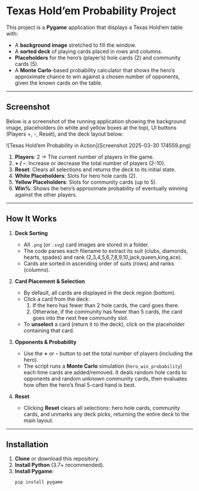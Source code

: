 # Texas Hold’em Probability Project

This project is a **Pygame** application that displays a Texas Hold’em table with:

- A **background image** stretched to fill the window.
- A **sorted deck** of playing cards placed in rows and columns.
- **Placeholders** for the hero’s (player’s) hole cards (2) and community cards (5).
- A **Monte Carlo**-based probability calculator that shows the hero’s approximate chance to win against a chosen number of opponents, given the known cards on the table.

---

## Screenshot

Below is a screenshot of the running application showing the background image, placeholders (in white and yellow boxes at the top), UI buttons (Players +, -, Reset), and the deck layout below:

![Texas Hold’em Probability in Action](Screenshot 2025-03-30 174559.png)

1. **Players**: 2 → The current number of players in the game.  
2. **+ / -**: Increase or decrease the total number of players (2–10).  
3. **Reset**: Clears all selections and returns the deck to its initial state.  
4. **White Placeholders**: Slots for hero hole cards (2).  
5. **Yellow Placeholders**: Slots for community cards (up to 5).  
6. **Win%**: Shows the hero’s approximate probability of eventually winning against the other players.

---

## How It Works

1. **Deck Sorting**  
   - All `.png` (or `.svg`) card images are stored in a folder.
   - The code parses each filename to extract its suit (clubs, diamonds, hearts, spades) and rank (2,3,4,5,6,7,8,9,10,jack,queen,king,ace).
   - Cards are sorted in ascending order of suits (rows) and ranks (columns).

2. **Card Placement & Selection**  
   - By default, all cards are displayed in the deck region (bottom).
   - Click a card from the deck:
     1. If the hero has fewer than 2 hole cards, the card goes there.
     2. Otherwise, if the community has fewer than 5 cards, the card goes into the next free community slot.
   - To **unselect** a card (return it to the deck), click on the placeholder containing that card.

3. **Opponents & Probability**  
   - Use the **+** or **-** button to set the total number of players (including the hero).
   - The script runs a **Monte Carlo** simulation (`hero_win_probability`) each time cards are added/removed. It deals random hole cards to opponents and random unknown community cards, then evaluates how often the hero’s final 5-card hand is best.

4. **Reset**  
   - Clicking **Reset** clears all selections: hero hole cards, community cards, and unmarks any deck picks, returning the entire deck to the main layout.

---

## Installation

1. **Clone** or download this repository.
2. **Install Python** (3.7+ recommended).
3. **Install Pygame**:
   ```bash
   pip install pygame
